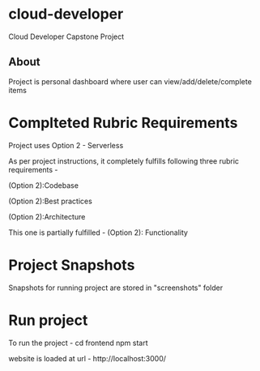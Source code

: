 # cloud-developer
Cloud Developer Capstone Project

## About
Project is personal dashboard where user can view/add/delete/complete items

# Complteted Rubric Requirements
Project uses Option 2 - Serverless

As per project instructions, it completely fulfills following three rubric requirements -

(Option 2):Codebase

(Option 2):Best practices

(Option 2):Architecture

This one is partially fulfilled - 
(Option 2): Functionality

# Project Snapshots
Snapshots for running project are stored in "screenshots" folder


# Run project
To run the project - 
cd frontend
npm start

website is loaded at url - http://localhost:3000/

